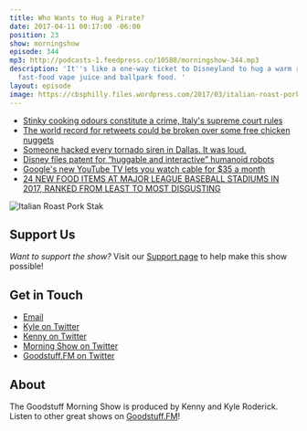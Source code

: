 ```yaml
---
title: Who Wants to Hug a Pirate?
date: 2017-04-11 00:17:00 -06:00
position: 23
show: morningshow
episode: 344
mp3: http://podcasts-1.feedpress.co/10588/morningshow-344.mp3
description: 'It''s like a one-way ticket to Disneyland to hug a warm robot made of
  fast-food vape juice and ballpark food. '
layout: episode
image: https://cbsphilly.files.wordpress.com/2017/03/italian-roast-pork-stak-cbp.png?w=420&h=280
---
```


* [Stinky cooking odours constitute a crime, Italy's supreme court rules](http://www.telegraph.co.uk/news/2017/04/05/stinky-cooking-odours-constitute-crime-italys-supreme-court/)
* [The world record for retweets could be broken over some free chicken nuggets](http://www.theverge.com/tldr/2017/4/6/15213254/carter-wilkerson-free-chicken-nuggets-wendys-twitter-most-retweets-18-million)
* [Someone hacked every tornado siren in Dallas. It was loud.](https://www.washingtonpost.com/news/the-intersect/wp/2017/04/09/someone-hacked-every-tornado-siren-in-dallas-it-was-loud/?utm_term=.9eabe1fafbee)
* [Disney files patent for “huggable and interactive” humanoid robots](https://arstechnica.com/business/2017/04/disney-files-patent-for-huggable-and-interactive-robots/)
* [Google's new YouTube TV lets you watch cable for $35 a month](http://finance.yahoo.com/news/googles-new-youtube-tv-lets-watch-cable-35-month-170615445.html)
* [24 NEW FOOD ITEMS AT MAJOR LEAGUE BASEBALL STADIUMS IN 2017, RANKED FROM LEAST TO MOST DISGUSTING](http://www.newsweek.com/new-food-major-league-baseball-stadiums-2017-ranked-579193)

![Italian Roast Pork Stak](https://cbsphilly.files.wordpress.com/2017/03/italian-roast-pork-stak-cbp.png?w=420&h=280)

## Support Us
*Want to support the show?* Visit our [Support page](https://goodstuff.fm/support) to help make this show possible!

## Get in Touch
* [Email](mailto:kyle@goodstuff.fm)
* [Kyle on Twitter](http://twitter.com/dogburps)
* [Kenny on Twitter](http://twitter.com/pizzarobotics)
* [Morning Show on Twitter](http://twitter.com/morningshowam)
* [Goodstuff.FM on Twitter](http://twitter.com/goodstufffm)

## About
The Goodstuff Morning Show is produced by Kenny and Kyle Roderick. Listen to other great shows on [Goodstuff.FM](http://goodstuff.fm/shows)!
